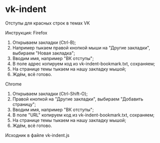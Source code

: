 # vk-indent
Отступы для красных строк в темах VK

Инструкция:
Firefox
1. Открываем закладки (Ctrl-B);
2. Например тыкаем правой кнопкой мыши на "Другие закладки", выбираем "Новая закладка";
3. Вводим имя, например "ВК отступы";
4. В поле адрес копируем код из vk-indent-bookmark.txt, сохраняем;
5. На странице темы тыкаем на нашу закладку мышой;
6. Ждём, всё готово.

Chrome
1. Открываем закладки (Ctrl-Shift-O);
2. Правой кнопкой на "Другие закладки", выбираем "Добавить страницу";
3. Вводим имя, например "ВК отступы";
4. В поле "URL" копируем код из vk-indent-bookmark.txt, сохраняем;
5. На странице темы тыкаем на нашу закладку мышой;
6. Ждём, всё готово.

Исходник в файле vk-indent.js